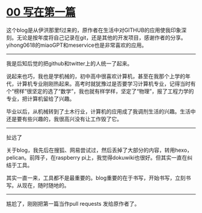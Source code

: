 # [00 写在第一篇](https://github.com/justin-xjp/gitblog/issues/1)

这个blog是从伊洪那里f过来的，原作者在生活中对GITHUB的应用使我印象深刻。无论是按年度将自己记录在git，还是其他的开发项目，感谢作者的分享。yihong0618的miaoGPT和meservice也是非常喜欢的应用。

---

我是后知后觉的把github和twitter上的人统一了起来。

说起来也巧，我也是学机械的，初中高中很喜欢计算机，甚至在我那个上学的年代，计算机专业刚刚热起来。高考时就犹豫过是否要学习计算机专业，记得当时有个“榜样”很坚定的选了“数学”，我也就有样学样，坚定了“物理”，报了工程力学的专业，把计算机留给了兴趣。

毕业以后，从机械转到了土木行业，计算机的应用成了我调剂生活的兴趣。生活中还是要有些兴趣的，我很高兴没有让工作毁了它。

---

扯远了

关于blog，我先后在搜狐、网易尝试过，然后丢掉了大部分的内容，转用hexo，pelican。前阵子，在raspberry pi上，我觉得dokuwiki也很好。但其实一直在纠结于工具。

其实一直一来，工具都不是最重要的。blog重要的在于书写，开始书写，立刻书写。从现在，随时随地的。

---

尴尬了，刚刚把第一篇当作pull requests 发给原作者了。